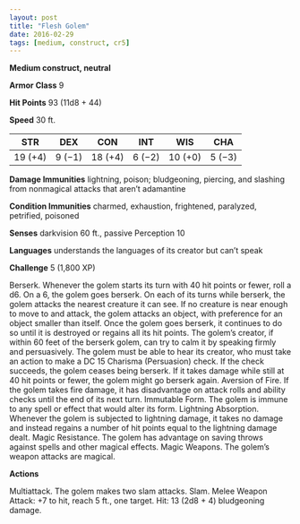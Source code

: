 ```yaml
---
layout: post
title: "Flesh Golem"
date: 2016-02-29
tags: [medium, construct, cr5]
---
```


**Medium construct, neutral**

**Armor Class** 9

**Hit Points** 93 (11d8 + 44)

**Speed** 30 ft.

|   STR   |   DEX   |   CON   |   INT   |   WIS   |   CHA   |
|:-----:|:-----:|:-----:|:-----:|:-----:|:-----:|
| 19 (+4) | 9 (−1) | 18 (+4) | 6 (−2) | 10 (+0) | 5 (−3) |

**Damage Immunities** lightning, poison; bludgeoning, piercing, and slashing from nonmagical attacks that aren’t adamantine 

**Condition Immunities** charmed, exhaustion, frightened, paralyzed, petrified, poisoned 

**Senses** darkvision 60 ft., passive Perception 10 

**Languages** understands the languages of its creator but can’t speak 

**Challenge** 5 (1,800 XP)

 Berserk. Whenever the golem starts its turn with 40 hit points or fewer, roll a d6. On a 6, the golem goes berserk. On each of its turns while berserk, the golem attacks the nearest creature it can see. If no creature is near enough to move to and attack, the golem attacks an object, with preference for an object smaller than itself. Once the golem goes berserk, it continues to do so until it is destroyed or regains all its hit points. The golem’s creator, if within 60 feet of the berserk golem, can try to calm it by speaking firmly and persuasively. The golem must be able to hear its creator, who must take an action to make a DC 15 Charisma (Persuasion) check. If the check succeeds, the golem ceases being berserk. If it takes damage while still at 40 hit points or fewer, the golem might go berserk again. Aversion of Fire. If the golem takes fire damage, it has disadvantage on attack rolls and ability checks until the end of its next turn. Immutable Form. The golem is immune to any spell or effect that would alter its form. Lightning Absorption. Whenever the golem is subjected to lightning damage, it takes no damage and instead regains a number of hit points equal to the lightning damage dealt. Magic Resistance. The golem has advantage on saving throws against spells and other magical effects. Magic Weapons. The golem’s weapon attacks are magical. 

**Actions** 

Multiattack. The golem makes two slam attacks. Slam. Melee Weapon Attack: +7 to hit, reach 5 ft., one target. Hit: 13 (2d8 + 4) bludgeoning damage.